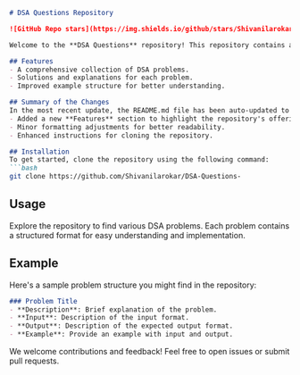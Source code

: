 ```markdown
# DSA Questions Repository

![GitHub Repo stars](https://img.shields.io/github/stars/Shivanilarokar/DSA-Questions-) ![GitHub forks](https://img.shields.io/github/forks/Shivanilarokar/DSA-Questions-) ![GitHub issues](https://img.shields.io/github/issues/Shivanilarokar/DSA-Questions-)

Welcome to the **DSA Questions** repository! This repository contains a collection of Data Structures and Algorithms (DSA) problems designed to help you enhance your coding skills.

## Features
- A comprehensive collection of DSA problems.
- Solutions and explanations for each problem.
- Improved example structure for better understanding.

## Summary of the Changes
In the most recent update, the README.md file has been auto-updated to improve clarity and usability. Here are the key changes made:
- Added a new **Features** section to highlight the repository's offerings.
- Minor formatting adjustments for better readability.
- Enhanced instructions for cloning the repository.

## Installation
To get started, clone the repository using the following command:
```bash
git clone https://github.com/Shivanilarokar/DSA-Questions-
```

## Usage
Explore the repository to find various DSA problems. Each problem contains a structured format for easy understanding and implementation.

## Example
Here's a sample problem structure you might find in the repository:
```markdown
### Problem Title
- **Description**: Brief explanation of the problem.
- **Input**: Description of the input format.
- **Output**: Description of the expected output format.
- **Example**: Provide an example with input and output.
```

We welcome contributions and feedback! Feel free to open issues or submit pull requests.
```